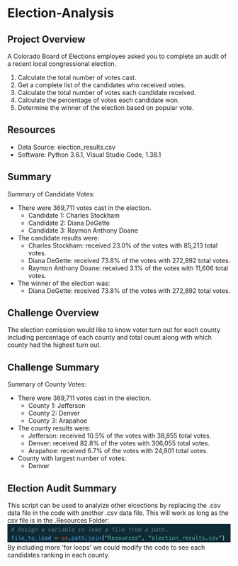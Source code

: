 # Election-Analysis

## Project Overview

A Colorado Board of Elections employee asked you to complete an audit of a recent local congressional election.

1. Calculate the total number of votes cast.
2. Get a complete list of the candidates who received votes.
3. Calculate the total number of votes each candidate received.
4. Calculate the percentage of votes each candidate won.
5. Determine the winner of the election based on popular vote. 

## Resources
- Data Source: election_results.csv
- Software: Python 3.6.1, Visual Studio Code, 1.38.1

## Summary

Summary of Candidate Votes:
- There were 369,711 votes cast in the election.
	- Candidate 1: Charles Stockham
	- Candidate 2: Diana DeGette
	- Candidate 3: Raymon Anthony Doane
- The candidate results were:
	- Charles Stockham: received 23.0% of the votes with 85,213 total votes.
	- Diana DeGette: received 73.8% of the votes with 272,892 total votes.
	- Raymon Anthony Doane: received 3.1% of the votes with 11,606 total votes.
- The winner of the election was:
	- Diana DeGette: received 73.8% of the votes with 272,892 total votes.

## Challenge Overview
The election comission would like to know voter turn out for each county including percentage of each county and total count along with which county had the highest turn out. 

## Challenge Summary

Summary of County Votes:
- There were 369,711 votes cast in the election.
    - County 1: Jefferson
    - County 2: Denver
    - County 3: Arapahoe
- The county results were:
    - Jefferson: received 10.5% of the votes with 38,855 total votes.
    - Denver: received 82.8% of the votes with 306,055 total votes.
    - Arapahoe: received 6.7% of the votes with 24,801 total votes.
- County with largest number of votes:
    - Denver

## Election Audit Summary
This script can be used to analyize other elcections by replacing the .csv data file in the code with another .csv data file. This will work as long as the csv file is in the .Resources Folder:
![election_results.png](/resources/election_results.png)
 By including more 'for loops' we could modify the code to see each candidates ranking in each county.
